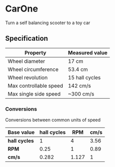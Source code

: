 # CarOne
Turn a self balancing scooter to a toy car

## Specification

Property | Measured value
--- | ---
Wheel diameter | 17 cm
Wheel circumference | 53.4 cm
Wheel revolution | 15 hall cycles
Max controllable speed | 142 cm/s
Max single side speed | ~300 cm/s

### Conversions
Conversions between common units of speed

Base value | hall cycles | RPM | cm/s
--- | --- | --- | ---
**hall cycles** | 1 | 4 | 3.56
**RPM** | 0.25 | 1 | 0.89
**cm/s** | 0.282 | 1.127 | 1
